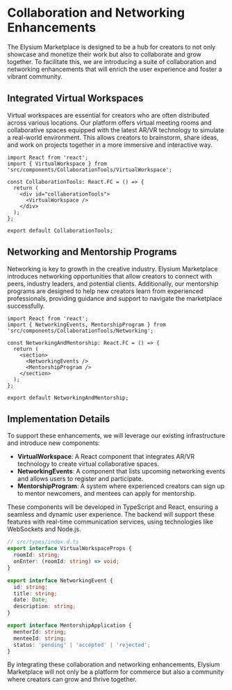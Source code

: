 # Collaboration and Networking Enhancements

The Elysium Marketplace is designed to be a hub for creators to not only showcase and monetize their work but also to collaborate and grow together. To facilitate this, we are introducing a suite of collaboration and networking enhancements that will enrich the user experience and foster a vibrant community.

## Integrated Virtual Workspaces

Virtual workspaces are essential for creators who are often distributed across various locations. Our platform offers virtual meeting rooms and collaborative spaces equipped with the latest AR/VR technology to simulate a real-world environment. This allows creators to brainstorm, share ideas, and work on projects together in a more immersive and interactive way.

```tsx
import React from 'react';
import { VirtualWorkspace } from 'src/components/CollaborationTools/VirtualWorkspace';

const CollaborationTools: React.FC = () => {
  return (
    <div id="collaborationTools">
      <VirtualWorkspace />
    </div>
  );
};

export default CollaborationTools;
```

## Networking and Mentorship Programs

Networking is key to growth in the creative industry. Elysium Marketplace introduces networking opportunities that allow creators to connect with peers, industry leaders, and potential clients. Additionally, our mentorship programs are designed to help new creators learn from experienced professionals, providing guidance and support to navigate the marketplace successfully.

```tsx
import React from 'react';
import { NetworkingEvents, MentorshipProgram } from 'src/components/CollaborationTools/Networking';

const NetworkingAndMentorship: React.FC = () => {
  return (
    <section>
      <NetworkingEvents />
      <MentorshipProgram />
    </section>
  );
};

export default NetworkingAndMentorship;
```

## Implementation Details

To support these enhancements, we will leverage our existing infrastructure and introduce new components:

- **VirtualWorkspace**: A React component that integrates AR/VR technology to create virtual collaborative spaces.
- **NetworkingEvents**: A component that lists upcoming networking events and allows users to register and participate.
- **MentorshipProgram**: A system where experienced creators can sign up to mentor newcomers, and mentees can apply for mentorship.

These components will be developed in TypeScript and React, ensuring a seamless and dynamic user experience. The backend will support these features with real-time communication services, using technologies like WebSockets and Node.js.

```typescript
// src/types/index.d.ts
export interface VirtualWorkspaceProps {
  roomId: string;
  onEnter: (roomId: string) => void;
}

export interface NetworkingEvent {
  id: string;
  title: string;
  date: Date;
  description: string;
}

export interface MentorshipApplication {
  mentorId: string;
  menteeId: string;
  status: 'pending' | 'accepted' | 'rejected';
}
```

By integrating these collaboration and networking enhancements, Elysium Marketplace will not only be a platform for commerce but also a community where creators can grow and thrive together.